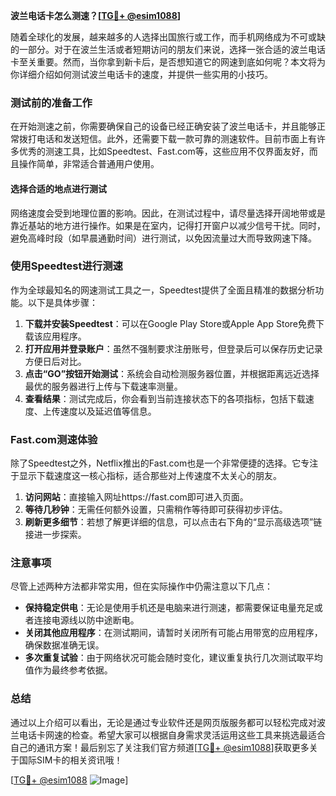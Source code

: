 **波兰电话卡怎么测速？[[TG💪+ @esim1088](https://t.me/s/esim1088)]**

随着全球化的发展，越来越多的人选择出国旅行或工作，而手机网络成为不可或缺的一部分。对于在波兰生活或者短期访问的朋友们来说，选择一张合适的波兰电话卡至关重要。然而，当你拿到新卡后，是否想知道它的网速到底如何呢？本文将为你详细介绍如何测试波兰电话卡的速度，并提供一些实用的小技巧。

### 测试前的准备工作

在开始测速之前，你需要确保自己的设备已经正确安装了波兰电话卡，并且能够正常拨打电话和发送短信。此外，还需要下载一款可靠的测速软件。目前市面上有许多优秀的测速工具，比如Speedtest、Fast.com等，这些应用不仅界面友好，而且操作简单，非常适合普通用户使用。

#### 选择合适的地点进行测试

网络速度会受到地理位置的影响。因此，在测试过程中，请尽量选择开阔地带或是靠近基站的地方进行操作。如果是在室内，记得打开窗户以减少信号干扰。同时，避免高峰时段（如早晨通勤时间）进行测试，以免因流量过大而导致网速下降。

### 使用Speedtest进行测速

作为全球最知名的网速测试工具之一，Speedtest提供了全面且精准的数据分析功能。以下是具体步骤：

1. **下载并安装Speedtest**：可以在Google Play Store或Apple App Store免费下载该应用程序。
2. **打开应用并登录账户**：虽然不强制要求注册账号，但登录后可以保存历史记录方便日后对比。
3. **点击“GO”按钮开始测试**：系统会自动检测服务器位置，并根据距离远近选择最优的服务器进行上传与下载速率测量。
4. **查看结果**：测试完成后，你会看到当前连接状态下的各项指标，包括下载速度、上传速度以及延迟值等信息。

### Fast.com测速体验

除了Speedtest之外，Netflix推出的Fast.com也是一个非常便捷的选择。它专注于显示下载速度这一核心指标，适合那些对上传速度不太关心的朋友。

1. **访问网站**：直接输入网址https://fast.com即可进入页面。
2. **等待几秒钟**：无需任何额外设置，只需稍作等待即可获得初步评估。
3. **刷新更多细节**：若想了解更详细的信息，可以点击右下角的“显示高级选项”链接进一步探索。

### 注意事项

尽管上述两种方法都非常实用，但在实际操作中仍需注意以下几点：
- **保持稳定供电**：无论是使用手机还是电脑来进行测速，都需要保证电量充足或者连接电源线以防中途断电。
- **关闭其他应用程序**：在测试期间，请暂时关闭所有可能占用带宽的应用程序，确保数据准确无误。
- **多次重复试验**：由于网络状况可能会随时变化，建议重复执行几次测试取平均值作为最终参考依据。

### 总结

通过以上介绍可以看出，无论是通过专业软件还是网页版服务都可以轻松完成对波兰电话卡网速的检查。希望大家可以根据自身需求灵活运用这些工具来挑选最适合自己的通讯方案！最后别忘了关注我们官方频道[[TG💪+ @esim1088](https://t.me/s/esim1088)]获取更多关于国际SIM卡的相关资讯哦！

[[TG💪+ @esim1088](https://t.me/s/esim1088) ![Image](https://i.postimg.cc/4NQfJmqS/Snipaste-2025-05-13-00-14-12.png)]